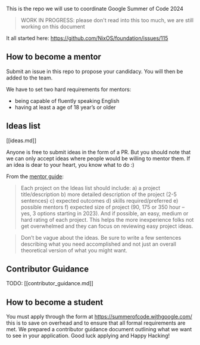 This is the repo we will use to coordinate Google Summer of Code 2024

> WORK IN PROGRESS: please don't read into this too much, we are still working on this document

It all started here: https://github.com/NixOS/foundation/issues/115

## How to become a mentor

Submit an issue in this repo to propose your candidacy. You will then be added to the team.

We have to set two hard requirements for mentors:
- being capable of fluently speaking English
- having at least a age of 18 year’s or older

## Ideas list

[[ideas.md]]

Anyone is free to submit ideas in the form of a PR.
But you should note that we can only accept ideas where people would be willing to mentor them. If an idea is dear to your heart, you know what to do :)

From the [mentor guide](https://google.github.io/gsocguides/mentor/defining-a-project-ideas-list):

> Each project on the Ideas list should include: a) a project title/description b) more detailed description of the project (2-5 sentences) c) expected outcomes d) skills required/preferred e) possible mentors f) expected size of project (90, 175 or 350 hour – yes, 3 options starting in 2023). And if possible, an easy, medium or hard rating of each project. This helps the more inexperience folks not get overwhelmed and they can focus on reviewing easy project ideas.

> Don’t be vague about the ideas. Be sure to write a few sentences describing what you need accomplished and not just an overall theoretical version of what you might want.

## Contributor Guidance

TODO: [[contributor_guidance.md]]

## How to become a student

You must apply through the form at https://summerofcode.withgoogle.com/ this is to save on overhead and to ensure that all formal requirements are met.
We prepared a contributor guidance document outlining what we want to see in your application.
Good luck applying and Happy Hacking!
